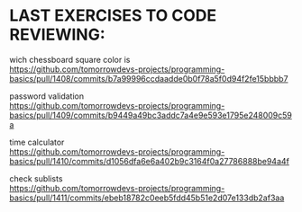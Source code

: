 # LAST EXERCISES TO CODE REVIEWING:

wich chessboard square color is <br>
https://github.com/tomorrowdevs-projects/programming-basics/pull/1408/commits/b7a99996ccdaadde0b0f78a5f0d94f2fe15bbbb7

password validation <br>
https://github.com/tomorrowdevs-projects/programming-basics/pull/1409/commits/b9449a49bc3addc7a4e9e593e1795e248009c59a

time calculator <br>
https://github.com/tomorrowdevs-projects/programming-basics/pull/1410/commits/d1056dfa6e6a402b9c3164f0a27786888be94a4f

check sublists <br>
https://github.com/tomorrowdevs-projects/programming-basics/pull/1411/commits/ebeb18782c0eeb5fdd45b51e2d07e133db2af3aa
